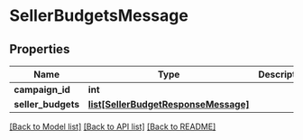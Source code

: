 # SellerBudgetsMessage

## Properties
Name | Type | Description | Notes
------------ | ------------- | ------------- | -------------
**campaign_id** | **int** |  | [optional] 
**seller_budgets** | [**list[SellerBudgetResponseMessage]**](SellerBudgetResponseMessage.md) |  | [optional] 

[[Back to Model list]](../README.md#documentation-for-models) [[Back to API list]](../README.md#documentation-for-api-endpoints) [[Back to README]](../README.md)


